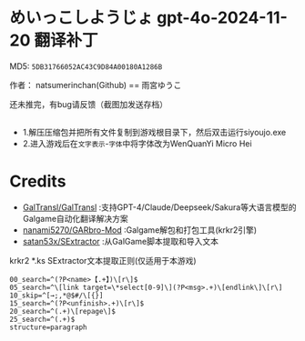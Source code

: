 # めいっこしようじょ gpt-4o-2024-11-20 翻译补丁

MD5: `5DB31766052AC43C9D84A00180A1286B`

作者： natsumerinchan(Github) == 雨宮ゆうこ

还未推完，有bug请反馈（截图加发送存档）

## 
- 1.解压压缩包并把所有文件复制到游戏根目录下，然后双击运行siyoujo.exe
- 2.进入游戏后在`文字表示`-`字体`中将字体改为WenQuanYi Micro Hei

# Credits

- [GalTransl/GalTransl](https://github.com/GalTransl/GalTransl.git) :支持GPT-4/Claude/Deepseek/Sakura等大语言模型的Galgame自动化翻译解决方案
- [nanami5270/GARbro-Mod](https://github.com/nanami5270/GARbro-Mod.git) :Galgame解包和打包工具(krkr2引擎)
- [satan53x/SExtractor](https://github.com/satan53x/SExtractor.git) :从GalGame脚本提取和导入文本

krkr2 *.ks SExtractor文本提取正则(仅适用于本游戏)
```
00_search=^(?P<name>【.+】)\[r\]$
05_search=^\[link target=\*select[0-9]\](?P<msg>.+)\[endlink\]\[r\]
10_skip=^[→;,*@$#/\[{}]
15_search=^(?P<unfinish>.+)\[r\]$
20_search=^(.+)\[repage\]$
25_search=^(.+)$
structure=paragraph
```
